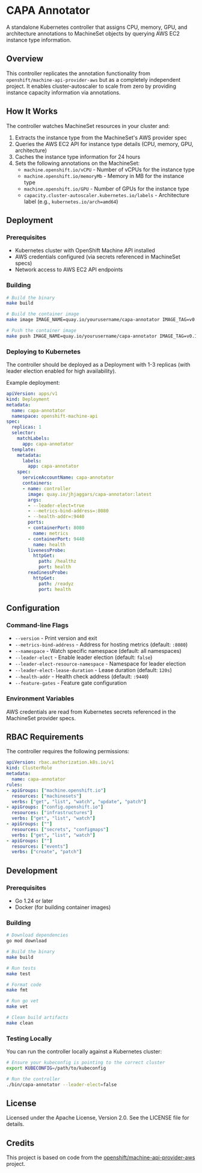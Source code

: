 # CAPA Annotator

A standalone Kubernetes controller that assigns CPU, memory, GPU, and architecture annotations to MachineSet objects by querying AWS EC2 instance type information.

## Overview

This controller replicates the annotation functionality from `openshift/machine-api-provider-aws` but as a completely independent project. It enables cluster-autoscaler to scale from zero by providing instance capacity information via annotations.

## How It Works

The controller watches MachineSet resources in your cluster and:

1. Extracts the instance type from the MachineSet's AWS provider spec
2. Queries the AWS EC2 API for instance type details (CPU, memory, GPU, architecture)
3. Caches the instance type information for 24 hours
4. Sets the following annotations on the MachineSet:
   - `machine.openshift.io/vCPU` - Number of vCPUs for the instance type
   - `machine.openshift.io/memoryMb` - Memory in MB for the instance type
   - `machine.openshift.io/GPU` - Number of GPUs for the instance type
   - `capacity.cluster-autoscaler.kubernetes.io/labels` - Architecture label (e.g., `kubernetes.io/arch=amd64`)

## Deployment

### Prerequisites

- Kubernetes cluster with OpenShift Machine API installed
- AWS credentials configured (via secrets referenced in MachineSet specs)
- Network access to AWS EC2 API endpoints

### Building

```bash
# Build the binary
make build

# Build the container image
make image IMAGE_NAME=quay.io/yourusername/capa-annotator IMAGE_TAG=v0.1.0

# Push the container image
make push IMAGE_NAME=quay.io/yourusername/capa-annotator IMAGE_TAG=v0.1.0
```

### Deploying to Kubernetes

The controller should be deployed as a Deployment with 1-3 replicas (with leader election enabled for high availability).

Example deployment:

```yaml
apiVersion: apps/v1
kind: Deployment
metadata:
  name: capa-annotator
  namespace: openshift-machine-api
spec:
  replicas: 1
  selector:
    matchLabels:
      app: capa-annotator
  template:
    metadata:
      labels:
        app: capa-annotator
    spec:
      serviceAccountName: capa-annotator
      containers:
      - name: controller
        image: quay.io/jhjaggars/capa-annotator:latest
        args:
        - --leader-elect=true
        - --metrics-bind-address=:8080
        - --health-addr=:9440
        ports:
        - containerPort: 8080
          name: metrics
        - containerPort: 9440
          name: health
        livenessProbe:
          httpGet:
            path: /healthz
            port: health
        readinessProbe:
          httpGet:
            path: /readyz
            port: health
```

## Configuration

### Command-line Flags

- `--version` - Print version and exit
- `--metrics-bind-address` - Address for hosting metrics (default: `:8080`)
- `--namespace` - Watch specific namespace (default: all namespaces)
- `--leader-elect` - Enable leader election (default: `false`)
- `--leader-elect-resource-namespace` - Namespace for leader election
- `--leader-elect-lease-duration` - Lease duration (default: `120s`)
- `--health-addr` - Health check address (default: `:9440`)
- `--feature-gates` - Feature gate configuration

### Environment Variables

AWS credentials are read from Kubernetes secrets referenced in the MachineSet provider specs.

## RBAC Requirements

The controller requires the following permissions:

```yaml
apiVersion: rbac.authorization.k8s.io/v1
kind: ClusterRole
metadata:
  name: capa-annotator
rules:
- apiGroups: ["machine.openshift.io"]
  resources: ["machinesets"]
  verbs: ["get", "list", "watch", "update", "patch"]
- apiGroups: ["config.openshift.io"]
  resources: ["infrastructures"]
  verbs: ["get", "list", "watch"]
- apiGroups: [""]
  resources: ["secrets", "configmaps"]
  verbs: ["get", "list", "watch"]
- apiGroups: [""]
  resources: ["events"]
  verbs: ["create", "patch"]
```

## Development

### Prerequisites

- Go 1.24 or later
- Docker (for building container images)

### Building

```bash
# Download dependencies
go mod download

# Build the binary
make build

# Run tests
make test

# Format code
make fmt

# Run go vet
make vet

# Clean build artifacts
make clean
```

### Testing Locally

You can run the controller locally against a Kubernetes cluster:

```bash
# Ensure your kubeconfig is pointing to the correct cluster
export KUBECONFIG=/path/to/kubeconfig

# Run the controller
./bin/capa-annotator --leader-elect=false
```

## License

Licensed under the Apache License, Version 2.0. See the LICENSE file for details.

## Credits

This project is based on code from the [openshift/machine-api-provider-aws](https://github.com/openshift/machine-api-provider-aws) project.
